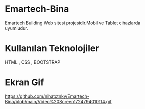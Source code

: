 # Emartech-Bina

Emartech Building Web sitesi projesidir.Mobil ve Tablet cihazlarda uyumludur.

# Kullanılan Teknolojiler

HTML , CSS , BOOTSTRAP

# Ekran Gif

https://github.com/nihatctnky/Emartech-Bina/blob/main/Video%20Screen1724794010114.gif













